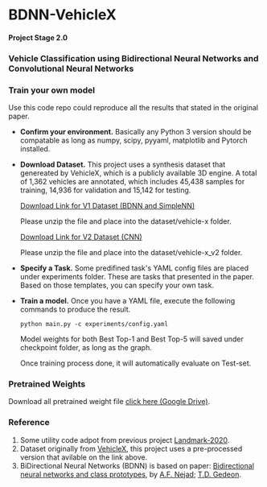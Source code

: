# BDNN-VehicleX

#### Project Stage 2.0
### Vehicle Classification using Bidirectional Neural Networks and Convolutional Neural Networks

### Train your own model

Use this code repo could reproduce all the results that stated in the original paper.

* **Confirm your environment.** Basically any Python 3 version should be compatable as long as numpy, scipy, pyyaml, matplotlib and Pytorch installed. 

* **Download Dataset.** This project uses a synthesis dataset that genereated by VehicleX, which is a publicly available 3D engine. A total of 1,362 vehicles are annotated, which includes 45,438 samples for training, 14,936 for validation and 15,142 for testing.

  [Download Link for V1 Dataset (BDNN and SimpleNN)](http://cs.anu.edu.au/~tom/datasets/vehicle-x.zip)
  
  Please unzip the file and place into the dataset/vehicle-x folder.
  
  [Download Link for V2 Dataset (CNN)](http://cs.anu.edu.au/~tom/datasets/vehicle-x_v2.zip)
  
   Please unzip the file and place into the dataset/vehicle-x_v2 folder.

* **Specify a Task.** Some predifined task's YAML config files are placed under experiments folder. These are tasks that presented in the paper. Based on those templates, you can specify your own task.

* **Train a model.**  Once you have a YAML file, execute the following commands to produce the result.

  ```shell
  python main.py -c experiments/config.yaml
  ```

  Model weights for both Best Top-1 and Best Top-5 will saved under checkpoint folder, as long as the graph.

  Once training process done, it will automatically evaluate on Test-set.

### Pretrained Weights

Download all pretrained weight file [click here (Google Drive)](https://drive.google.com/drive/folders/19mvKVqIdI6BuqqkO-nMWtU3x9ivCeorP?usp=sharing).

### Reference

1. Some utility code adpot from previous project [Landmark-2020](https://github.com/skyguidance/ENGN8501-Landmark-2020).
2. Dataset originally from [VehicleX](https://github.com/yorkeyao/VehicleX), this project uses a pre-processed version that avilable on the link above.
3. BiDirectional Neural Networks (BDNN) is based on paper: [Bidirectional neural networks and class prototypes](https://ieeexplore.ieee.org/document/487348/), by [A.F. Nejad](https://ieeexplore.ieee.org/author/38156108300); [T.D. Gedeon](https://ieeexplore.ieee.org/author/37271327900).

